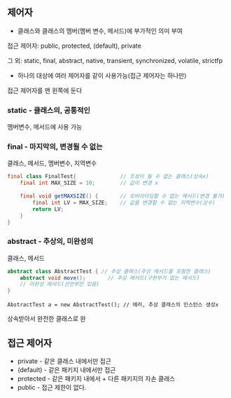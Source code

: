 ## 제어자

- 클래스와 클래스의 멤버(멤버 변수, 메서드)에 부가적인 의미 부여

접근 제어자: public, protected, (default), private

그 외: static, final, abstract, native, transient, synchronized, volatile, strictfp



- 하나의 대상에 여러 제어자를 같이 사용가능(접근 제어자는 하나만)

접근 제어자를 맨 왼쪽에 둔다



### static - 클래스의, 공통적인

멤버변수, 메서드에 사용 가능



### final - 마지막의, 변경될 수 없는

클래스, 메서드, 멤버변수, 지역변수

```java
final class FinalTest{ 				// 조상이 될 수 없는 클래스(상속x)
    final int MAX_SIZE = 10; 		// 값이 변경 x
        
    final void getMAXSIZE() {		// 오버라이딩할 수 없는 메서드(변경 불가)
        final int LV = MAX_SIZE; 	// 값을 변경할 수 없는 지역변수(상수)
        return LV;
    }
}
```



### abstract - 추상의, 미완성의

클래스, 메서드

```java
abstract class AbstractTest { // 추상 클래스(추상 메서드를 포함한 클래스)
    abstract void move();		// 추상 메서드(구현부가 없는 메서드)
    // 미완성 메서드(선언부만 있음)
}
```

`AbstractTest a = new AbstractTest(); // 에러, 추상 클래스의 인스턴스 생성x`

상속받아서 완전한 클래스로 완



## 접근 제어자

- private - 같은 클래스 내에서만 접근
- (default) - 같은 패키지 내에서만 접근
- protected - 같은 패키지 내에서 + 다른 패키지의 자손 클래스
- public - 접근 제한이 없다.



